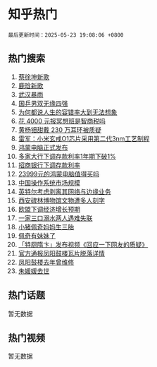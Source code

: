 # 知乎热门

`最后更新时间：2025-05-23 19:08:06 +0800`

## 热门搜索

1. [蔡徐坤新歌](https://www.zhihu.com/search?q=%E8%94%A1%E5%BE%90%E5%9D%A4%E6%96%B0%E6%AD%8C)
1. [鹿晗新歌](https://www.zhihu.com/search?q=%E9%B9%BF%E6%99%97%E6%96%B0%E6%AD%8C)
1. [武汉暴雨](https://www.zhihu.com/search?q=%E6%AD%A6%E6%B1%89%E6%9A%B4%E9%9B%A8)
1. [国乒男双无缘四强](https://www.zhihu.com/search?q=%E5%9B%BD%E4%B9%92%E7%94%B7%E5%8F%8C%E6%97%A0%E7%BC%98%E5%9B%9B%E5%BC%BA)
1. [为何都说人生的容错率大到无法想象](https://www.zhihu.com/search?q=%E4%B8%BA%E4%BD%95%E9%83%BD%E8%AF%B4%E4%BA%BA%E7%94%9F%E7%9A%84%E5%AE%B9%E9%94%99%E7%8E%87%E5%A4%A7%E5%88%B0%E6%97%A0%E6%B3%95%E6%83%B3%E8%B1%A1)
1. [花 4000 元报冥想班是智商税吗](https://www.zhihu.com/search?q=%E8%8A%B1%204000%20%E5%85%83%E6%8A%A5%E5%86%A5%E6%83%B3%E7%8F%AD%E6%98%AF%E6%99%BA%E5%95%86%E7%A8%8E%E5%90%97)
1. [黄杨钿甜戴 230 万耳环被质疑](https://www.zhihu.com/search?q=%E9%BB%84%E6%9D%A8%E9%92%BF%E7%94%9C%E6%88%B4%20230%20%E4%B8%87%E8%80%B3%E7%8E%AF%E8%A2%AB%E8%B4%A8%E7%96%91)
1. [雷军：小米玄戒O1芯片采用第二代3nm工艺制程](https://www.zhihu.com/search?q=%E9%9B%B7%E5%86%9B%EF%BC%9A%E5%B0%8F%E7%B1%B3%E7%8E%84%E6%88%92O1%E8%8A%AF%E7%89%87%E9%87%87%E7%94%A8%E7%AC%AC%E4%BA%8C%E4%BB%A33nm%E5%B7%A5%E8%89%BA%E5%88%B6%E7%A8%8B)
1. [鸿蒙电脑正式发布](https://www.zhihu.com/search?q=%E9%B8%BF%E8%92%99%E7%94%B5%E8%84%91%E6%AD%A3%E5%BC%8F%E5%8F%91%E5%B8%83)
1. [多家大行下调存款利率1年期下破1%](https://www.zhihu.com/search?q=%E5%A4%9A%E5%AE%B6%E5%A4%A7%E8%A1%8C%E4%B8%8B%E8%B0%83%E5%AD%98%E6%AC%BE%E5%88%A9%E7%8E%871%E5%B9%B4%E6%9C%9F%E4%B8%8B%E7%A0%B41%25)
1. [招商银行下调存款利率](https://www.zhihu.com/search?q=%E6%8B%9B%E5%95%86%E9%93%B6%E8%A1%8C%E4%B8%8B%E8%B0%83%E5%AD%98%E6%AC%BE%E5%88%A9%E7%8E%87)
1. [23999元的鸿蒙电脑值得买吗](https://www.zhihu.com/search?q=23999%E5%85%83%E7%9A%84%E9%B8%BF%E8%92%99%E7%94%B5%E8%84%91%E5%80%BC%E5%BE%97%E4%B9%B0%E5%90%97)
1. [中国操作系统市场规模](https://www.zhihu.com/search?q=%E4%B8%AD%E5%9B%BD%E6%93%8D%E4%BD%9C%E7%B3%BB%E7%BB%9F%E5%B8%82%E5%9C%BA%E8%A7%84%E6%A8%A1)
1. [英特尔考虑剥离其网络与边缘业务](https://www.zhihu.com/search?q=%E8%8B%B1%E7%89%B9%E5%B0%94%E8%80%83%E8%99%91%E5%89%A5%E7%A6%BB%E5%85%B6%E7%BD%91%E7%BB%9C%E4%B8%8E%E8%BE%B9%E7%BC%98%E4%B8%9A%E5%8A%A1)
1. [西安碑林博物馆文物遭多人刻字](https://www.zhihu.com/search?q=%E8%A5%BF%E5%AE%89%E7%A2%91%E6%9E%97%E5%8D%9A%E7%89%A9%E9%A6%86%E6%96%87%E7%89%A9%E9%81%AD%E5%A4%9A%E4%BA%BA%E5%88%BB%E5%AD%97)
1. [欧盟下调经济增长预期](https://www.zhihu.com/search?q=%E6%AC%A7%E7%9B%9F%E4%B8%8B%E8%B0%83%E7%BB%8F%E6%B5%8E%E5%A2%9E%E9%95%BF%E9%A2%84%E6%9C%9F)
1. [一家三口溺水两人遇难失联](https://www.zhihu.com/search?q=%E4%B8%80%E5%AE%B6%E4%B8%89%E5%8F%A3%E6%BA%BA%E6%B0%B4%E4%B8%A4%E4%BA%BA%E9%81%87%E9%9A%BE%E5%A4%B1%E8%81%94)
1. [小猪佩奇妈妈生三胎](https://www.zhihu.com/search?q=%E5%B0%8F%E7%8C%AA%E4%BD%A9%E5%A5%87%E5%A6%88%E5%A6%88%E7%94%9F%E4%B8%89%E8%83%8E)
1. [佩奇有妹妹了](https://www.zhihu.com/search?q=%E4%BD%A9%E5%A5%87%E6%9C%89%E5%A6%B9%E5%A6%B9%E4%BA%86)
1. [「特厨隋卞」发布视频《回应一下网友的质疑》](https://www.zhihu.com/search?q=%E3%80%8C%E7%89%B9%E5%8E%A8%E9%9A%8B%E5%8D%9E%E3%80%8D%E5%8F%91%E5%B8%83%E8%A7%86%E9%A2%91%E3%80%8A%E5%9B%9E%E5%BA%94%E4%B8%80%E4%B8%8B%E7%BD%91%E5%8F%8B%E7%9A%84%E8%B4%A8%E7%96%91%E3%80%8B)
1. [官方通报凤阳鼓楼瓦片脱落详情](https://www.zhihu.com/search?q=%E5%AE%98%E6%96%B9%E9%80%9A%E6%8A%A5%E5%87%A4%E9%98%B3%E9%BC%93%E6%A5%BC%E7%93%A6%E7%89%87%E8%84%B1%E8%90%BD%E8%AF%A6%E6%83%85)
1. [凤阳鼓楼去年曾维修](https://www.zhihu.com/search?q=%E5%87%A4%E9%98%B3%E9%BC%93%E6%A5%BC%E5%8E%BB%E5%B9%B4%E6%9B%BE%E7%BB%B4%E4%BF%AE)
1. [朱媛媛去世](https://www.zhihu.com/search?q=%E6%9C%B1%E5%AA%9B%E5%AA%9B%E5%8E%BB%E4%B8%96)

## 热门话题

暂无数据

## 热门视频

暂无数据